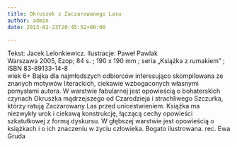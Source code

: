 ```yaml
---
title: Okruszek z Zaczarowanego Lasu
author: admin
date: 2013-02-23T20:45:52+00:00

---
```


  Tekst: Jacek Lelonkiewicz. Ilustracje: Paweł Pawlak<br /> Warszawa 2005, Ezop; 84 s. ; 190 x 190 mm ; seria „Książka z rumakiem” ; ISBN 83-89133-14-8<br /> wiek 6+
Bajka dla najmłodszych odbiorców interesująco skompilowana ze znanych motywów literackich, ciekawie wzbogaconych własnymi pomysłami autora. W warstwie fabularnej jest opowieścią o bohaterskich czynach Okruszka mądrzejszego od Czarodzieja i strachliwego Szczurka, którzy ratują Zaczarowany Las przed unicestwieniem. Książka ma niezwykły urok i ciekawą konstrukcję, łączącą cechy opowieści szkatułkowej z formą dyskursu. W głębszej warstwie jest opowieścią o książkach i o ich znaczeniu w życiu człowieka. Bogato ilustrowana.
rec. Ewa Gruda
